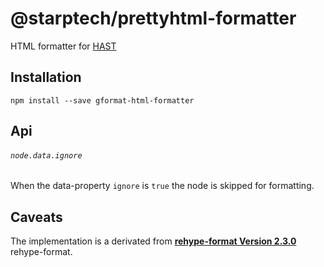 # @starptech/prettyhtml-formatter

HTML formatter for [HAST](https://github.com/syntax-tree/hast)

## Installation

```
npm install --save gformat-html-formatter
```

## Api

###### `node.data.ignore`

When the data-property `ignore` is `true` the node is skipped for formatting.

## Caveats

The implementation is a derivated from [**rehype-format Version 2.3.0**](https://github.com/rehypejs/rehype-format) rehype-format.
